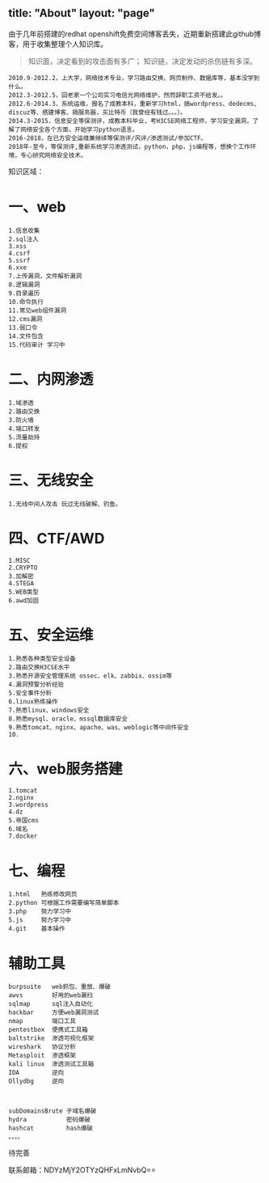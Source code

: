 title: "About"
layout: "page"
---

由于几年前搭建的redhat openshift免费空间博客丢失，近期重新搭建此github博客，用于收集整理个人知识库。

>知识面，决定看到的攻击面有多广； 知识链，决定发动的杀伤链有多深。


```
2010.9-2012.2，上大学，网络技术专业，学习路由交换、网页制作、数据库等，基本没学到什么。
2012.3-2012.5，回老家一个公司实习电信光网络维护，然而辞职工资不给发。。
2012.6-2014.3，系统运维，报名了成教本科，重新学习html，搞wordpress、dedecms、discuz等、搭建博客、搞服务器，买比特币（我曾经有钱过。。。）。
2014.3-2015，信息安全等保测评，成教本科毕业，考H3CSE网络工程师，学习安全漏洞，了解了网络安全各个方面，开始学习python语言。
2016-2018，在已方安全运维兼继续等保测评/风评/渗透测试/参加CTF。
2018年-至今，等保测评,重新系统学习渗透测试，python，php，js编程等，想换个工作环境，专心研究网络安全技术。

```

知识区域：
# 一、web
```
1.信息收集    
2.sql注入     
3.xss         
4.csrf
5.ssrf
6.xxe         
7.上传漏洞，文件解析漏洞
8.逻辑漏洞
9.目录遍历
10.命令执行
11.常见web组件漏洞
12.cms漏洞
13.弱口令
14.文件包含
15.代码审计 学习中

```

# 二、内网渗透

```
1.域渗透
2.路由交换
3.防火墙
4.端口转发
5.流量劫持
6.提权
```

# 三、无线安全

```
1.无线中间人攻击 玩过无线破解、钓鱼。
```

# 四、CTF/AWD

```
1.MISC
2.CRYPTO
3.加解密
4.STEGA
5.WEB类型
6.awd加固
```

# 五、安全运维

```
1.熟悉各种类型安全设备
2.路由交换H3CSE水平
3.熟悉开源安全管理系统 ossec、elk、zabbix、ossim等
4.漏洞预警分析经验
5.安全事件分析
6.linux熟练操作
7.熟悉linux、windows安全
8.熟悉mysql、oracle、mssql数据库安全
9.熟悉tomcat、nginx、apache、was、weblogic等中间件安全
10.
```
# 六、web服务搭建

```
1.tomcat
2.nginx
3.wordpress
4.dz
5.帝国cms
6.域名
7.docker
```


# 七、编程

```
1.html   熟练修改网页
2.python 可根据工作需要编写简单脚本
3.php    努力学习中
5.js     努力学习中 
4.git    基本操作
```


# 辅助工具

```
burpsuite   web抓包、重放、爆破                     
awvs        好用的web漏扫                           
sqlmap      sql注入自动化                           
hackbar     方便web漏洞测试                         
nmap        端口工具                                
pentestbox  便携式工具箱                                
baltstrike  渗透可视化框架                                       
wireshark   协议分析                                
Metasploit  渗透框架 
kali linux  渗透测试工具箱
IDA         逆向                                    
Ollydbg     逆向



subDomainsBrute 子域名爆破                          
hydra           密码爆破
hashcat         hash爆破
。。。。
```

待完善

联系邮箱：NDYzMjY2OTYzQHFxLmNvbQ==
